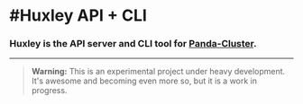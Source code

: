 #Huxley API + CLI
============

### Huxley is the API server and CLI tool for [Panda-Cluster](https://github.com/pandastrike/panda-cluster).
---

> **Warning:** This is an experimental project under heavy development.  It's awesome and becoming even more so, but it is a work in progress.


